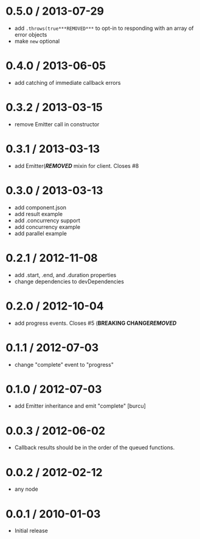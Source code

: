 
0.5.0 / 2013-07-29 
==================

 * add `.throws(true***REMOVED***` to opt-in to responding with an array of error objects 
 * make `new` optional

0.4.0 / 2013-06-05 
==================

 * add catching of immediate callback errors

0.3.2 / 2013-03-15 
==================

  * remove Emitter call in constructor

0.3.1 / 2013-03-13 
==================

  * add Emitter(***REMOVED*** mixin for client. Closes #8

0.3.0 / 2013-03-13 
==================

  * add component.json
  * add result example
  * add .concurrency support
  * add concurrency example
  * add parallel example

0.2.1 / 2012-11-08 
==================

  * add .start, .end, and .duration properties
  * change dependencies to devDependencies

0.2.0 / 2012-10-04 
==================

  * add progress events. Closes #5 (__BREAKING CHANGE__***REMOVED***

0.1.1 / 2012-07-03 
==================

  * change "complete" event to "progress"

0.1.0 / 2012-07-03 
==================

  * add Emitter inheritance and emit "complete" [burcu]

0.0.3 / 2012-06-02 
==================

  * Callback results should be in the order of the queued functions.

0.0.2 / 2012-02-12 
==================

  * any node

0.0.1 / 2010-01-03
==================

  * Initial release
